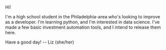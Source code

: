 Hi! 

I'm a high school student in the Philadelphia-area who's looking to improve as a developer.
I'm learning python, and I'm interested in data science. I've made a few basic investment 
automation tools, and I intend to release them here. 

Have a good day!
-- Liz (she/her)
